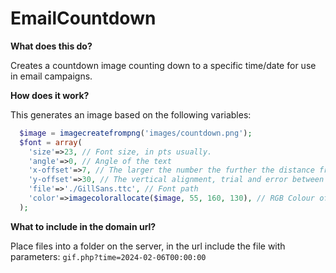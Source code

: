 EmailCountdown
==============


**What does this do?**

Creates a countdown image counting down to a specific time/date for use in email campaigns.

**How does it work?**

This generates an image based on the following variables:

```php
  $image = imagecreatefrompng('images/countdown.png');
  $font = array(
    'size'=>23, // Font size, in pts usually.
    'angle'=>0, // Angle of the text
    'x-offset'=>7, // The larger the number the further the distance from the left hand side, 0 to align to the left.
    'y-offset'=>30, // The vertical alignment, trial and error between 20 and 60.
    'file'=>'./GillSans.ttc', // Font path
    'color'=>imagecolorallocate($image, 55, 160, 130), // RGB Colour of the text
  );
```


**What to include in the domain url?**

Place files into a folder on the server, in the url include the file with parameters: 
```gif.php?time=2024-02-06T00:00:00```
